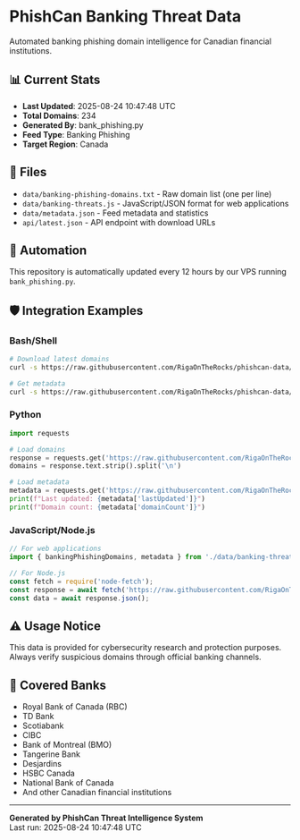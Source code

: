 # PhishCan Banking Threat Data

Automated banking phishing domain intelligence for Canadian financial institutions.

## 📊 Current Stats
- **Last Updated**: 2025-08-24 10:47:48 UTC
- **Total Domains**: 234
- **Generated By**: bank_phishing.py
- **Feed Type**: Banking Phishing
- **Target Region**: Canada

## 📁 Files
- `data/banking-phishing-domains.txt` - Raw domain list (one per line)
- `data/banking-threats.js` - JavaScript/JSON format for web applications
- `data/metadata.json` - Feed metadata and statistics
- `api/latest.json` - API endpoint with download URLs

## 🔄 Automation
This repository is automatically updated every 12 hours by our VPS running `bank_phishing.py`.

## 🛡️ Integration Examples

### Bash/Shell
```bash
# Download latest domains
curl -s https://raw.githubusercontent.com/RigaOnTheRocks/phishcan-data/main/data/banking-phishing-domains.txt

# Get metadata
curl -s https://raw.githubusercontent.com/RigaOnTheRocks/phishcan-data/main/data/metadata.json
```

### Python
```python
import requests

# Load domains
response = requests.get('https://raw.githubusercontent.com/RigaOnTheRocks/phishcan-data/main/data/banking-phishing-domains.txt')
domains = response.text.strip().split('\n')

# Load metadata
metadata = requests.get('https://raw.githubusercontent.com/RigaOnTheRocks/phishcan-data/main/data/metadata.json').json()
print(f"Last updated: {metadata['lastUpdated']}")
print(f"Domain count: {metadata['domainCount']}")
```

### JavaScript/Node.js
```javascript
// For web applications
import { bankingPhishingDomains, metadata } from './data/banking-threats.js';

// For Node.js
const fetch = require('node-fetch');
const response = await fetch('https://raw.githubusercontent.com/RigaOnTheRocks/phishcan-data/main/api/latest.json');
const data = await response.json();
```

## ⚠️ Usage Notice
This data is provided for cybersecurity research and protection purposes. Always verify suspicious domains through official banking channels.

## 🏦 Covered Banks
- Royal Bank of Canada (RBC)
- TD Bank
- Scotiabank
- CIBC
- Bank of Montreal (BMO)
- Tangerine Bank
- Desjardins
- HSBC Canada
- National Bank of Canada
- And other Canadian financial institutions

---
**Generated by PhishCan Threat Intelligence System**  
Last run: 2025-08-24 10:47:48 UTC
